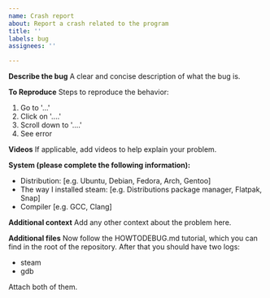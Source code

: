 ```yaml
---
name: Crash report
about: Report a crash related to the program
title: ''
labels: bug
assignees: ''

---
```


**Describe the bug**
A clear and concise description of what the bug is.

**To Reproduce**
Steps to reproduce the behavior:
1. Go to '...'
2. Click on '....'
3. Scroll down to '....'
4. See error

**Videos**
If applicable, add videos to help explain your problem.

**System (please complete the following information):**
 - Distribution: [e.g. Ubuntu, Debian, Fedora, Arch, Gentoo]
 - The way I installed steam: [e.g. Distributions package manager, Flatpak, Snap]
- Compiler [e.g. GCC, Clang]

**Additional context**
Add any other context about the problem here.

**Additional files**
Now follow the HOWTODEBUG.md tutorial, which you can find in the root of the repository.
After that you should have two logs:
 - steam
 - gdb

Attach both of them.
